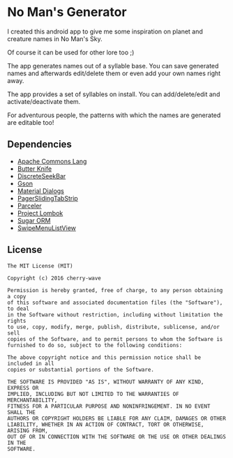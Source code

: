 # No Man's Generator

I created this android app to give me some inspiration on planet and creature names in No Man's Sky.

Of course it can be used for other lore too ;)

The app generates names out of a syllable base. You can save generated names and afterwards edit/delete them or even add your own names right away.

The app provides a set of syllables on install. You can add/delete/edit and activate/deactivate them.

For adventurous people, the patterns with which the names are generated are editable too!

## Dependencies
* [Apache Commons Lang](http://commons.apache.org/proper/commons-lang)
* [Butter Knife](https://github.com/JakeWharton/butterknife)
* [DiscreteSeekBar](https://github.com/AnderWeb/discreteSeekBar)
* [Gson](https://github.com/google/gson)
* [Material Dialogs](https://github.com/afollestad/material-dialogs)
* [PagerSlidingTabStrip](https://github.com/jpardogo/PagerSlidingTabStrip)
* [Parceler](https://github.com/johncarl81/parceler)
* [Project Lombok](https://projectlombok.org)
* [Sugar ORM](https://github.com/satyan/sugar)
* [SwipeMenuListView](https://github.com/baoyongzhang/SwipeMenuListView)

## License
```
The MIT License (MIT)

Copyright (c) 2016 cherry-wave

Permission is hereby granted, free of charge, to any person obtaining a copy
of this software and associated documentation files (the "Software"), to deal
in the Software without restriction, including without limitation the rights
to use, copy, modify, merge, publish, distribute, sublicense, and/or sell
copies of the Software, and to permit persons to whom the Software is
furnished to do so, subject to the following conditions:

The above copyright notice and this permission notice shall be included in all
copies or substantial portions of the Software.

THE SOFTWARE IS PROVIDED "AS IS", WITHOUT WARRANTY OF ANY KIND, EXPRESS OR
IMPLIED, INCLUDING BUT NOT LIMITED TO THE WARRANTIES OF MERCHANTABILITY,
FITNESS FOR A PARTICULAR PURPOSE AND NONINFRINGEMENT. IN NO EVENT SHALL THE
AUTHORS OR COPYRIGHT HOLDERS BE LIABLE FOR ANY CLAIM, DAMAGES OR OTHER
LIABILITY, WHETHER IN AN ACTION OF CONTRACT, TORT OR OTHERWISE, ARISING FROM,
OUT OF OR IN CONNECTION WITH THE SOFTWARE OR THE USE OR OTHER DEALINGS IN THE
SOFTWARE.
```
